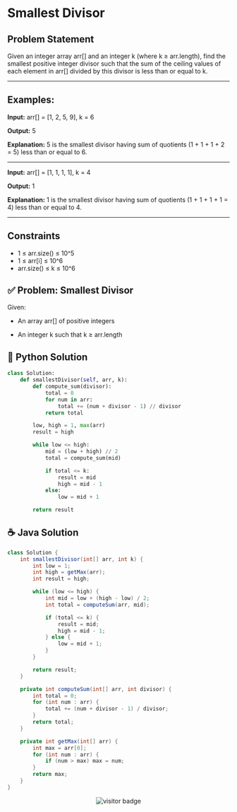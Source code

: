 
# Smallest Divisor

## Problem Statement
Given an integer array arr[] and an integer k (where k ≥ arr.length), find the smallest positive integer divisor such that the sum of the ceiling values of each element in arr[] divided by this divisor is less than or equal to k.

---

## Examples:

**Input:** arr[] = [1, 2, 5, 9], k = 6

**Output:** 5

**Explanation:** 5 is the smallest divisor having sum of quotients (1 + 1 + 1 + 2 = 5) less than or equal to 6.



---


**Input:** arr[] = [1, 1, 1, 1], k = 4

**Output:** 1

**Explanation:** 1 is the smallest divisor having sum of quotients (1 + 1 + 1 + 1 = 4) less than or equal to 4.

---


## Constraints

- 1 ≤ arr.size() ≤ 10^5
- 1 ≤ arr[i] ≤ 10^6
- arr.size() ≤ k ≤ 10^6

## ✅ Problem: Smallest Divisor
Given:

- An array arr[] of positive integers

- An integer k such that k ≥ arr.length


## 🐍 Python Solution

```python
class Solution:
    def smallestDivisor(self, arr, k):
        def compute_sum(divisor):
            total = 0
            for num in arr:
                total += (num + divisor - 1) // divisor 
            return total

        low, high = 1, max(arr)
        result = high

        while low <= high:
            mid = (low + high) // 2
            total = compute_sum(mid)

            if total <= k:
                result = mid
                high = mid - 1
            else:
                low = mid + 1

        return result
```
## ☕️ Java Solution

```java
class Solution {
    int smallestDivisor(int[] arr, int k) {
        int low = 1;
        int high = getMax(arr);
        int result = high;

        while (low <= high) {
            int mid = low + (high - low) / 2;
            int total = computeSum(arr, mid);

            if (total <= k) {
                result = mid;
                high = mid - 1;
            } else {
                low = mid + 1;
            }
        }

        return result;
    }

    private int computeSum(int[] arr, int divisor) {
        int total = 0;
        for (int num : arr) {
            total += (num + divisor - 1) / divisor;
        }
        return total;
    }

    private int getMax(int[] arr) {
        int max = arr[0];
        for (int num : arr) {
            if (num > max) max = num;
        }
        return max;
    }
}
```
<p align="center">
  <img src="https://visitor-badge.laobi.icu/badge?page_id=second-largest-problem" alt="visitor badge"/>

</p>

